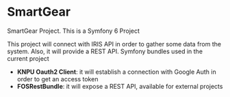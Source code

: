 # SmartGear
SmartGear Project.
This is a Symfony 6 Project

This project will connect with IRIS API in order to gather some data from the system.
Also, it will provide a REST API.
Symfony bundles used in the current project  
 * **KNPU Oauth2 Client**: it will establish a connection with Google Auth in order to get an access token
 * **FOSRestBundle**: it will expose a REST API, available for external projects

